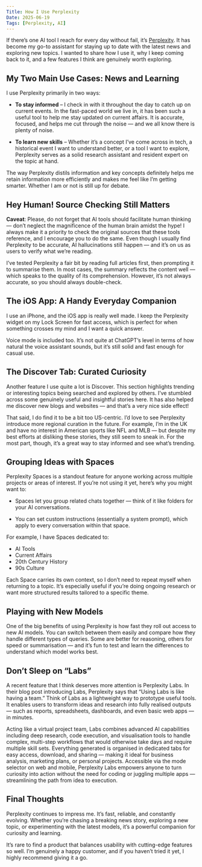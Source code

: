 ```yaml
---
Title: How I Use Perplexity
Date: 2025-06-19
Tags: [Perplexity, AI]
---
```


If there’s one AI tool I reach for every day without fail, it’s [Perplexity](https://www.perplexity.ai). It has become my go-to assistant for staying up to date with the latest news and exploring new topics. I wanted to share how I use it, why I keep coming back to it, and a few features I think are genuinely worth exploring.

## My Two Main Use Cases: News and Learning

I use Perplexity primarily in two ways:

* **To stay informed** – I check in with it throughout the day to catch up on current events. In the fast-paced world we live in, it has been such a useful tool to help me stay updated on current affairs. It is accurate, focused, and helps me cut through the noise — and we all know there is plenty of noise.

* **To learn new skills**  – Whether it’s a concept I’ve come across in tech, a historical event I want to understand better, or a tool I want to explore, Perplexity serves as a solid research assistant and resident expert on the topic at hand.

The way Perplexity distils information and key concepts definitely helps me retain information more efficiently and makes me feel like I’m getting smarter. Whether I am or not is still up for debate.

## Hey Human! Source Checking Still Matters

**Caveat**: Please, do not forget that AI tools should facilitate human thinking — don’t neglect the magnificence of the human brain amidst the hype! I always make it a priority to check the original sources that these tools reference, and I encourage you to do the same. Even though I usually find Perplexity to be accurate, AI hallucinations still happen — and it’s on us as users to verify what we’re reading.

I’ve tested Perplexity a fair bit by reading full articles first, then prompting it to summarise them. In most cases, the summary reflects the content well — which speaks to the quality of its comprehension. However, it’s not always accurate, so you should always double-check.

## The iOS App: A Handy Everyday Companion

I use an iPhone, and the iOS app is really well made. I keep the Perplexity widget on my Lock Screen for fast access, which is perfect for when something crosses my mind and I want a quick answer.

Voice mode is included too. It’s not quite at ChatGPT’s level in terms of how natural the voice assistant sounds, but it’s still solid and fast enough for casual use.

## The Discover Tab: Curated Curiosity

Another feature I use quite a lot is Discover. This section highlights trending or interesting topics being searched and explored by others. I’ve stumbled across some genuinely useful and insightful stories here. It has also helped me discover new blogs and websites — and that’s a very nice side effect!

That said, I do find it to be a bit too US-centric. I’d love to see Perplexity introduce more regional curation in the future. For example, I’m in the UK and have no interest in American sports like NFL and MLB — but despite my best efforts at disliking these stories, they still seem to sneak in. For the most part, though, it’s a great way to stay informed and see what’s trending.

## Grouping Ideas with Spaces

Perplexity Spaces is a standout feature for anyone working across multiple projects or areas of interest. If you’re not using it yet, here’s why you might want to:

* Spaces let you group related chats together — think of it like folders for your AI conversations.

* You can set custom instructions (essentially a system prompt), which apply to every conversation within that space.

For example, I have Spaces dedicated to:

* AI Tools
* Current Affairs
* 20th Century History
* 90s Culture

Each Space carries its own context, so I don’t need to repeat myself when returning to a topic. It’s especially useful if you’re doing ongoing research or want more structured results tailored to a specific theme.

## Playing with New Models

One of the big benefits of using Perplexity is how fast they roll out access to new AI models. You can switch between them easily and compare how they handle different types of queries. Some are better for reasoning, others for speed or summarisation — and it’s fun to test and learn the differences to understand which model works best.

## Don’t Sleep on “Labs”

A recent feature that I think deserves more attention is Perplexity Labs. In their blog post introducing Labs, Perplexity says that “Using Labs is like having a team.” Think of Labs as a lightweight way to prototype useful tools. It enables users to transform ideas and research into fully realised outputs — such as reports, spreadsheets, dashboards, and even basic web apps — in minutes.

Acting like a virtual project team, Labs combines advanced AI capabilities including deep research, code execution, and visualisation tools to handle complex, multi-step workflows that would otherwise take days and require multiple skill sets. Everything generated is organised in dedicated tabs for easy access, download, and sharing — making it ideal for business analysis, marketing plans, or personal projects. Accessible via the mode selector on web and mobile, Perplexity Labs empowers anyone to turn curiosity into action without the need for coding or juggling multiple apps — streamlining the path from idea to execution.

## Final Thoughts

Perplexity continues to impress me. It’s fast, reliable, and constantly evolving. Whether you’re chasing a breaking news story, exploring a new topic, or experimenting with the latest models, it’s a powerful companion for curiosity and learning.

It’s rare to find a product that balances usability with cutting-edge features so well. I’m genuinely a happy customer, and if you haven’t tried it yet, I highly recommend giving it a go.
